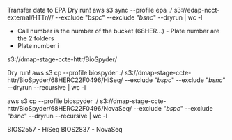 Transfer data to EPA
Dry run!
aws s3 sync --profile epa ./ s3://edap-ncct-external/HTTr/<CallNumber>/<PlateNumber>/ --exclude "*bspc*" --exclude "*bsnc*" --dryrun | wc -l
- Call number is the number of the bucket (68HER...) - Plate number are the 2 folders
- Plate number i


s3://dmap-stage-ccte-httr/BioSpyder/


Dry run!
aws s3 cp --profile biospyder ./ s3://dmap-stage-ccte-httr/BioSpyder/68HERC22F0496/HiSeq/ --exclude "*bspc*" --exclude "*bsnc*" --dryrun --recursive | wc -l


aws s3 cp --profile biospyder ./ s3://dmap-stage-ccte-httr/BioSpyder/68HERC22F0496/NovaSeq/ --exclude "*bspc*" --exclude "*bsnc*" --dryrun --recursive | wc -l



BIOS2557 - HiSeq
BIOS2837 - NovaSeq











